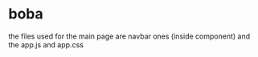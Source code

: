 # boba

the files used for the main page are navbar ones (inside component) and the app.js and app.css 
